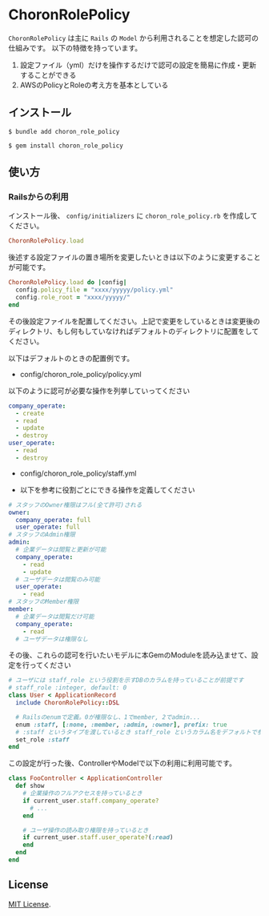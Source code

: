 # ChoronRolePolicy

`ChoronRolePolicy` は主に `Rails` の `Model` から利用されることを想定した認可の仕組みです。
以下の特徴を持っています。

1. 設定ファイル（yml）だけを操作するだけで認可の設定を簡易に作成・更新することができる
2. AWSのPolicyとRoleの考え方を基本としている

## インストール

```
$ bundle add choron_role_policy
```

```
$ gem install choron_role_policy
```

## 使い方

### Railsからの利用

インストール後、 `config/initializers` に `choron_role_policy.rb` を作成してください。

```ruby
ChoronRolePolicy.load
```

後述する設定ファイルの置き場所を変更したいときは以下のように変更することが可能です。

```ruby
ChoronRolePolicy.load do |config|
  config.policy_file = "xxxx/yyyyy/policy.yml"
  config.role_root = "xxxx/yyyyy/"
end
```

その後設定ファイルを配置してください。上記で変更をしているときは変更後のディレクトリ、もし何もしていなければデフォルトのディレクトリに配置をしてください。

以下はデフォルトのときの配置例です。

* config/choron_role_policy/policy.yml

以下のように認可が必要な操作を列挙していってください

```yml
company_operate:
  - create
  - read
  - update
  - destroy
user_operate:
  - read
  - destroy
```

* config/choron_role_policy/staff.yml

* 以下を参考に役割ごとにできる操作を定義してください

```yml
# スタッフのOwner権限はフル(全て許可)される
owner:
  company_operate: full
  user_operate: full
# スタッフのAdmin権限
admin:
  # 企業データは閲覧と更新が可能
  company_operate:
    - read
    - update
  # ユーザデータは閲覧のみ可能
  user_operate:
    - read
# スタッフのMember権限
member:
  # 企業データは閲覧だけ可能
  company_operate:
    - read
  # ユーザデータは権限なし
```

その後、これらの認可を行いたいモデルに本GemのModuleを読み込ませて、設定を行ってください

```ruby
# ユーザには staff_role という役割を示すDBのカラムを持っていることが前提です
# staff_role :integer, default: 0
class User < ApplicationRecord
  include ChoronRolePolicy::DSL

  # Railsのenumで定義。0が権限なし、1でmember, 2でadmin...
  enum :staff, [:none, :member, :admin, :owner], prefix: true
  # :staff というタイプを渡しているとき staff_role というカラム名をデフォルトで参照するため、その他の設定は不要
  set_role :staff
end
```

この設定が行った後、ControllerやModelで以下の利用に利用可能です。

```ruby
class FooController < ApplicationController
  def show
    # 企業操作のフルアクセスを持っているとき
    if current_user.staff.company_operate?
      # ...
    end

    # ユーザ操作の読み取り権限を持っているとき
    if current_user.staff.user_operate?(:read)
    end
  end
end
```

## License

[MIT License](https://opensource.org/licenses/MIT).
